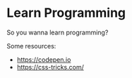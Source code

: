# Learn Programming

So you wanna learn programming?

Some resources:

- https://codepen.io
- https://css-tricks.com/
